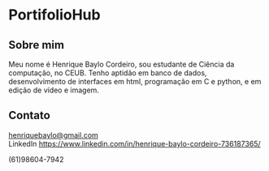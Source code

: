 # **PortifolioHub**
## Sobre mim
Meu nome é Henrique Baylo Cordeiro, sou estudante de Ciência da computação, no CEUB. Tenho aptidão em banco de dados, desenvolvimento de interfaces em html, programação em C e python, e em edição de vídeo e imagem.
## Contato
henriquebaylo@gmail.com  
LinkedIn https://www.linkedin.com/in/henrique-baylo-cordeiro-736187365/

(61)98604-7942
